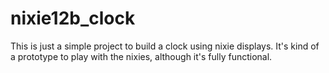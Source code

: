 # nixie12b_clock

This is just a simple project to build a clock using nixie displays. It's kind of a prototype to play with the nixies, although it's fully functional.
